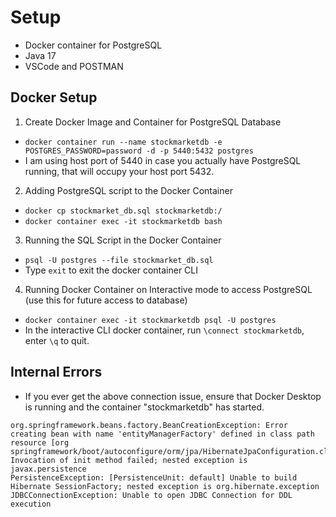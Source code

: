 # Setup

- Docker container for PostgreSQL
- Java 17
- VSCode and POSTMAN

## Docker Setup

1. Create Docker Image and Container for PostgreSQL Database
  - `docker container run --name stockmarketdb -e POSTGRES_PASSWORD=password -d -p 5440:5432 postgres`
  - I am using host port of 5440 in case you actually have PostgreSQL running, that will occupy your host port 5432.

2. Adding PostgreSQL script to the Docker Container
  - `docker cp stockmarket_db.sql stockmarketdb:/`
  - `docker container exec -it stockmarketdb bash`

3. Running the SQL Script in the Docker Container
  - `psql -U postgres --file stockmarket_db.sql`
  - Type `exit` to exit the docker container CLI

4. Running Docker Container on Interactive mode to access PostgreSQL (use this for future access to database)
  - `docker container exec -it stockmarketdb psql -U postgres`
  - In the interactive CLI docker container, run `\connect stockmarketdb`, enter `\q` to quit.

## Internal Errors

- If you ever get the above connection issue, ensure that Docker Desktop is running and the container "stockmarketdb" has started.

```
org.springframework.beans.factory.BeanCreationException: Error creating bean with name 'entityManagerFactory' defined in class path resource [org
springframework/boot/autoconfigure/orm/jpa/HibernateJpaConfiguration.class]: Invocation of init method failed; nested exception is javax.persistence
PersistenceException: [PersistenceUnit: default] Unable to build Hibernate SessionFactory; nested exception is org.hibernate.exception
JDBCConnectionException: Unable to open JDBC Connection for DDL execution
```
